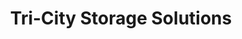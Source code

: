 ---
title: "Tri-City Storage Solutions"
url: /scottsdale/tri-city-storage-solutions/
shop: storage rental
---